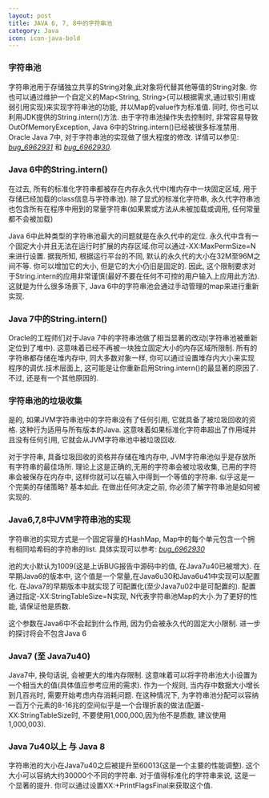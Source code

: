 ```yaml
---
layout: post
title: JAVA 6, 7, 8中的字符串池
category: Java
icon: icon-java-bold
---
```

### 字符串池

字符串池用于存储独立共享的String对象,此对象将代替其他等值的String对象. 你也可以通过维护一个自定义的Map<String, String>(可以根据需求,通过软引用或弱引用实现)来实现字符串池的功能, 并以Map的value作为标准值. 同时, 你也可以利用JDK提供的String.intern()方法.
由于字符串池操作失去控制时, 非常容易导致OutOfMemoryException, Java 6中的String.intern()已经被很多标准禁用. Oracle Java 7中, 对于字符串池的实现做了很大程度的修改. 详情可以参见: *[bug_6962931](http://bugs.sun.com/view_bug.do?bug_id=6962931)* 和 *[bug_6962930](http://bugs.sun.com/view_bug.do?bug_id=6962930)*.



### Java 6中的String.intern()

在过去, 所有的标准化字符串都被存在内存永久代中(堆内存中一块固定区域, 用于存储已经加载的class信息与字符串池). 除了显式的标准化字符串, 永久代字符串池也包含所有在程序中用到的常量字符串(如果累或方法从未被加载或调用, 任何常量都不会被加载)

Java 6中此种类型的字符串池最大的问题就是在永久代中的定位. 永久代中含有一个固定大小并且无法在运行时扩展的内存区域.你可以通过-XX:MaxPermSize=N来进行设置. 据我所知, 根据运行平台的不同, 默认的永久代的大小在32M至96M之间不等. 你可以增加它的大小, 但是它的大小仍旧是固定的. 因此, 这个限制要求对于String.intern的应用非常谨慎(最好不要在任何不可控的用户输入上应用此方法). 这就是为什么很多场景下, Java 6中的字符串池会通过手动管理的map来进行重新实现.

### Java 7中的String.intern()

Oracle的工程师们对于Java 7中的字符串池做了相当显著的改动(字符串池被重新定位到了堆中). 这意味着已经不再被一块独立固定大小的内存区域所限制. 所有的字符串都存储在堆内存中, 同大多数对象一样, 你可以通过设置堆存内大小来实现程序的调优.技术层面上, 这可能是让你重新启用String.intern()的最显著的原因了.不过, 还是有一个其他原因的.

### 字符串池的垃圾收集

是的, 如果JVM字符串池中的字符串没有了任何引用, 它就具备了被垃圾回收的资格. 这种行为适用与所有版本的Java. 这意味着如果标准化字符串超出了作用域并且没有任何引用, 它就会从JVM字符串池中被垃圾回收.

对于字符串, 具备垃圾回收的资格并存储在堆内存中, JVM字符串池似乎是存放所有字符串的最佳场所. 理论上这是正确的,无用的字符串会被垃圾收集, 已用的字符串会被保存在内存中, 这样你就可以在输入中得到一个等值的字符串. 似乎这是一个完美的存储策略? 基本如此. 在做出任何决定之前, 你必须了解字符串池是如何被实现的.

### Java6,7,8中JVM字符串池的实现

字符串池的实现方式是一个固定容量的HashMap, Map中的每个单元包含一个拥有相同哈希码的字符串的list. 具体实现可以参考: *[bug_6962930](http://bugs.sun.com/view_bug.do?bug_id=6962930)*

池的大小默认为1009(这是上诉BUG报告中源码中的值, 在Java7u40已被增大). 在早期Java6的版本中, 这个值是一个常量,在Java6u30和Java6u41中实现可以配置化. 在Java7的早期版本中就实现了可配置化(至少Java7u02中是可配置的). 配置通过指定-XX:StringTableSize=N实现, N代表字符串池Map的大小.为了更好的性能, 请保证他是质数.

这个参数在Java6中不会起到什么作用, 因为仍会被永久代的固定大小限制. 进一步的探讨将会不包含Java 6

### Java7 (至 Java7u40)

Java7中, 换句话说, 会被更大的堆内存限制. 这意味着可以将字符串池大小设置为一个相当大的值(具体值应参考应用的需求). 作为一个规则, 当内存中数据大小增长到几百兆时, 需要开始考虑内存消耗问题. 在这种情况下, 为字符串池分配可以容纳一百万个元素的8-16兆的空间似乎是一个合理折衷的做法(配置-XX:StringTableSize时, 不要使用1,000,000,因为他不是质数, 建议使用1,000,003).

### Java 7u40以上 与 Java 8

字符串池的大小在Java7u40之后被提升至60013(这是一个主要的性能调整). 这个大小可以容纳大约30000个不同的字符串. 对于值得标准化的字符串来说, 这是一个显著的提升. 你可以通过设置XX:+PrintFlagsFinal来获取这个值.
